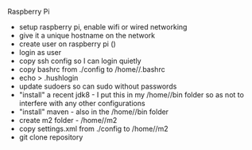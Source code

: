 Raspberry Pi

- setup raspberry pi, enable wifi or wired networking
- give it a unique hostname on the network
- create user on raspberry pi (<me>)
- login as user <me>
- copy ssh config so I can login quietly
- copy bashrc from ./config to /home/<me>/.bashrc
- echo > .hushlogin
- update sudoers so <me> can sudo without passwords
- "install" a recent jdk8 - I put this in my /home/<me>/bin folder so as not to interfere with any other configurations
- "install" maven - also in the /home/<me>/bin folder
- create m2 folder - /home/<me>/m2
- copy settings.xml from ./config to /home/<me>/m2
- git clone repository

